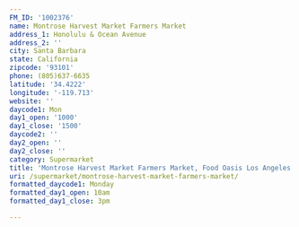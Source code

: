 ```yaml
---
FM_ID: '1002376'
name: Montrose Harvest Market Farmers Market
address_1: Honolulu & Ocean Avenue
address_2: ''
city: Santa Barbara
state: California
zipcode: '93101'
phone: (805)637-6635
latitude: '34.4222'
longitude: '-119.713'
website: ''
daycode1: Mon
day1_open: '1000'
day1_close: '1500'
daycode2: ''
day2_open: ''
day2_close: ''
category: Supermarket
title: 'Montrose Harvest Market Farmers Market, Food Oasis Los Angeles'
uri: /supermarket/montrose-harvest-market-farmers-market/
formatted_daycode1: Monday
formatted_day1_open: 10am
formatted_day1_close: 3pm

---
```

